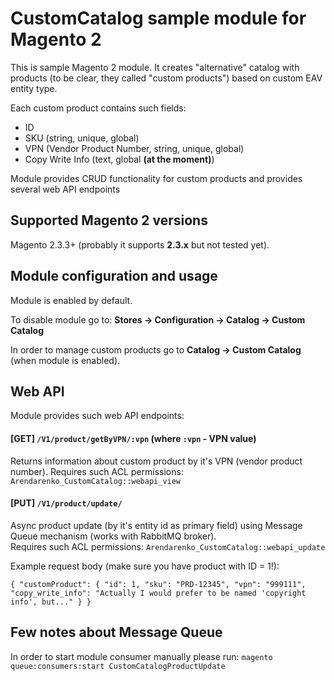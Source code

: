 # CustomCatalog sample module for Magento 2

This is sample Magento 2 module. It creates "alternative" catalog with products (to be clear, they called "custom products") based on custom EAV entity type.

Each custom product contains such fields:
- ID
- SKU (string, unique, global)
- VPN (Vendor Product Number, string, unique, global)
- Copy Write Info (text, global **(at the moment)**)

Module provides CRUD functionality for custom products and provides several web API endpoints

## Supported Magento 2 versions
Magento 2.3.3+ (probably it supports **2.3.x** but not tested yet).

## Module configuration and usage
Module is enabled by default.
 
To disable module go to: **Stores → Configuration → Catalog → Custom Catalog**

In order to manage custom products go to **Catalog → Custom Catalog** (when module is enabled).

## Web API 

Module provides such web API endpoints: 

#### [GET] `/V1/product/getByVPN/:vpn` (where `:vpn` - VPN value)
Returns information about custom product by it's VPN (vendor product number).
Requires such ACL permissions: `Arendarenko_CustomCatalog::webapi_view` 

#### [PUT] `/V1/product/update/`
Async product update (by it's entity id as primary field) using Message Queue mechanism (works with RabbitMQ broker).  
Requires such ACL permissions: `Arendarenko_CustomCatalog::webapi_update`

Example request body (make sure you have product with ID = 1!):

`{
	"customProduct":
	{
		"id": 1,
		"sku": "PRD-12345",
		"vpn": "999111",
		"copy_write_info": "Actually I would prefer to be named 'copyright info', but..."
	}
}`

## Few notes about Message Queue
In order to start module consumer manually please run: `magento queue:consumers:start CustomCatalogProductUpdate`
